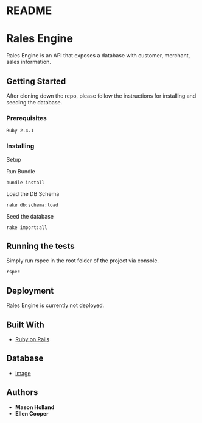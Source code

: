 # README

# Rales Engine

Rales Engine is an API that exposes a database with customer, merchant, sales information.

## Getting Started

After cloning down the repo, please follow the instructions for installing and seeding the database.

### Prerequisites


```
Ruby 2.4.1
```

### Installing

Setup

Run Bundle

```
bundle install
```

Load the DB Schema

```
rake db:schema:load
```

Seed the database

```
rake import:all
```

## Running the tests

Simply run rspec in the root folder of the project via console.

```
rspec
```

## Deployment

Rales Engine is currently not deployed.

## Built With

* [Ruby on Rails](http://rubyonrails.org/)

## Database

* [image](https://files.slack.com/files-pri/T029P2S9M-F5MJHL1LN/pasted_image_at_2017_05_31_03_47_pm.png)

## Authors

* **Mason Holland**
* **Ellen Cooper**
